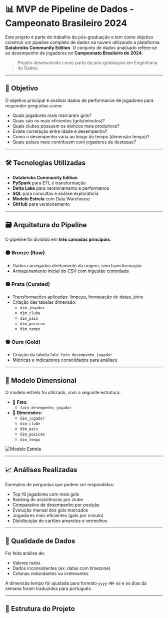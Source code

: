 # 📊 MVP de Pipeline de Dados - Campeonato Brasileiro 2024

Este projeto é parte do trabalho de pós-graduação e tem como objetivo construir um pipeline completo de dados na nuvem utilizando a plataforma **Databricks Community Edition**. O conjunto de dados analisado refere-se ao desempenho de jogadores no **Campeonato Brasileiro de 2024**.

> Projeto desenvolvido como parte da pós-graduação em Engenharia de Dados.

---

## 🎯 Objetivo

O objetivo principal é analisar dados de performance de jogadores para responder perguntas como:

- Quais jogadores mais marcaram gols?
- Quais são os mais eficientes (gols/minutos)?
- Quais clubes possuem os elencos mais produtivos?
- Existe correlação entre idade e desempenho?
- Como o desempenho varia ao longo do tempo (dimensão tempo)?
- Quais países mais contribuem com jogadores de destaque?

---

## 🛠️ Tecnologias Utilizadas

- **Databricks Community Edition**
- **PySpark** para ETL e transformação
- **Delta Lake** para versionamento e performance
- **SQL** para consultas e análise exploratória
- **Modelo Estrela** com Data Warehouse
- **GitHub** para versionamento

---

## 🗃️ Arquitetura do Pipeline

O pipeline foi dividido em **três camadas principais**:

### 🟠 Bronze (Raw)
- Dados carregados diretamente da origem, sem transformação
- Armazenamento inicial do CSV com ingestão controlada

### 🟡 Prata (Curated)
- Transformações aplicadas: limpeza, formatação de datas, joins
- Criação das tabelas dimensão:
  - `dim_jogador`
  - `dim_clube`
  - `dim_pais`
  - `dim_posicao`
  - `dim_tempo`

### 🟢 Ouro (Gold)
- Criação da tabela fato: `fato_desempenho_jogador`
- Métricas e indicadores consolidados para análises

---

## 🧠 Modelo Dimensional

O modelo estrela foi utilizado, com a seguinte estrutura:

- 🎯 **Fato:**
  - `fato_desempenho_jogador`
- 🌟 **Dimensões:**
  - `dim_jogador`
  - `dim_clube`
  - `dim_pais`
  - `dim_posicao`
  - `dim_tempo`

![Modelo Estrela](modelo_estrela.png)

---

## 📈 Análises Realizadas

Exemplos de perguntas que podem ser respondidas:

- Top 10 jogadores com mais gols
- Ranking de assistências por clube
- Comparativo de desempenho por posição
- Evolução mensal dos gols marcados
- Jogadores mais eficientes (gols por minuto)
- Distribuição de cartões amarelos e vermelhos

---

## 🧪 Qualidade de Dados

Foi feita análise de:
- Valores nulos
- Dados inconsistentes (ex: datas com timezone)
- Colunas redundantes ou irrelevantes

A dimensão tempo foi ajustada para formato `yyyy-MM-dd` e os dias da semana foram traduzidos para português.

---

## 📂 Estrutura do Projeto


